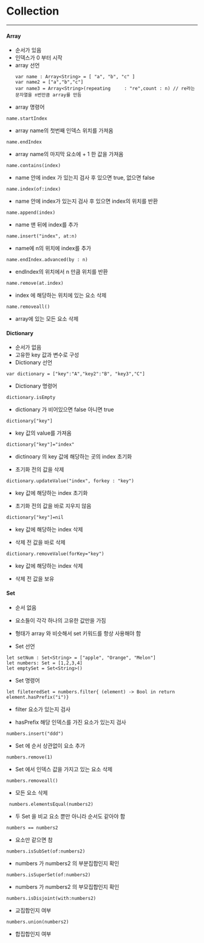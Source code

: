 # Collection
---

#### Array
- 순서가 있음
- 인덱스가 0 부터 시작
- array 선언
	```
	var name : Array<String> = [ "a", "b", "c" ]
	var name2 = ["a","b","c"]
	var name3 = Array<String>(repeating 	: "re",count : n) // re라는 문자열을 n번만큼 array를 만듬
	```
- array 명령어
	
`name.startIndex`

- array name의 첫번째 인덱스 위치를 가져옴

`name.endIndex`

- array name의 마지막 요소에 + 1 한 값을 가져옴

`name.contains(index)`
	
- name 안에 index 가 있는지 검사 후 있으면 true, 없으면 false

`name.index(of:index)` 

- name 안에 index가 있는지 검사 후 있으면 index의 위치를 반환

`name.append(index)` 

- name 맨 뒤에 index를 추가

`name.insert("index", at:n)`

- name에 n의 위치에 index를 추가

`name.endIndex.advanced(by : n)`

- endIndex의 위치에서 n 만큼 위치를 반환

`name.remove(at.index)`

- index 에 해당하는 위치에 있는 요소 삭제

`name.removeall()`

- array에 있는 모든 요소 삭제


#### Dictionary
- 순서가 없음
- 고유한 key 값과 변수로 구성
- Dictionary 선언

`var dictionary = ["key":"A","key2":"B", "key3","C"]`

- Dictionary 명령어

`dictionary.isEmpty`

- dictionary 가 비어있으면 false 아니면 true

`dictionary["key"]`

- key 값의 value를 가져옴

`dictionary["key"]="index"`		 

- dictinoary 의 key 값에 해당하는 곳의 index 초기화

- 초기화 전의 값을 삭제

`dictionary.updateValue("index", forkey : "key")`

- key 값에 해당하는 index 초기화

- 초기화 전의 값을 바로 지우지 않음

`dictionary["key"]=nil`

- key 값에 해당하는 index 삭제

- 삭제 전 값을 바로 삭제

`dictionary.removeValue(forKey="key")`

- key 값에 해당하는 index 삭제

- 삭제 전 값을 보유



#### Set
- 순서 없음
- 요소들이 각각 하나의 고유한 값만을 가짐
- 형태가 array 와 비슷해서 set 키워드를 항상 사용해야 함

- Set 선언

```
let setNum : Set<String> = ["apple", "Orange", "Melon"]
let numbers: Set = [1,2,3,4]
let emptySet = Set<String>()
```

- Set 명령어

`let fileteredSet = numbers.filter{ (element) -> Bool in return element.hasPrefix("i")}`

- filter 요소가 있는지 검사

- hasPrefix 해당 인덱스를 가진 요소가 있는지 검사

`numbers.insert("ddd")`

- Set 에 순서 상관없이 요소 추가

`numbers.remove(1)`

- Set 에서 인덱스 값을 가지고 있는 요소 삭제

`numbers.removeall()`

- 모든 요소 삭제

` numbers.elementsEqual(numbers2)`

- 두 Set 을 비교 요소 뿐만 아니라 순서도 같아야 함

`numbers == numbers2`

- 요소만 같으면 참

`numbers.isSubSet(of:numbers2)`

- numbers 가 numbers2 의 부분집합인지 확인

`numbers.isSuperSet(of:numbers2)`

- numbers 가 numbers2 의 부모집합인지 확인

`numbers.isDisjoint(with:numbers2)`

- 교집합인지 여부

`numbers.union(numbers2)`

- 합집합인지 여부
